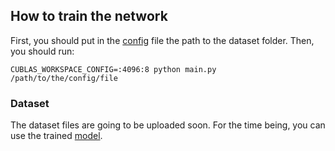 ## How to train the network

First, you should put in the [config](config.ini) file the path to the dataset folder. Then, you should run:

`CUBLAS_WORKSPACE_CONFIG=:4096:8 python main.py /path/to/the/config/file`
### Dataset
The dataset files are going to be uploaded soon. For the time being, you can use the trained [model](https://huggingface.co/gabrielecaddeo/tactile-autoencoder).
